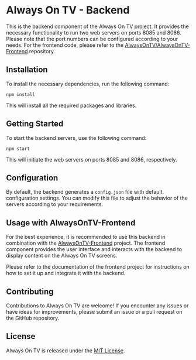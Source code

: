 # Always On TV - Backend

This is the backend component of the Always On TV project. It provides the necessary functionality to run two web servers on ports 8085 and 8086. Please note that the port numbers can be configured according to your needs. For the frontend code, please refer to the [AlwaysOnTV/AlwaysOnTV-Frontend](https://github.com/Themeathon/AlwaysOnTV-Frontend) repository.

## Installation

To install the necessary dependencies, run the following command:

```
npm install
```

This will install all the required packages and libraries.

## Getting Started

To start the backend servers, use the following command:

```
npm start
```

This will initiate the web servers on ports 8085 and 8086, respectively.

## Configuration

By default, the backend generates a `config.json` file with default configuration settings. You can modify this file to adjust the behavior of the servers according to your requirements.

## Usage with AlwaysOnTV-Frontend

For the best experience, it is recommended to use this backend in combination with the [AlwaysOnTV-Frontend](https://github.com/Themeathon/AlwaysOnTV-Frontend) project. The frontend component provides the user interface and interacts with the backend to display content on the Always On TV screens.

Please refer to the documentation of the frontend project for instructions on how to set it up and integrate it with the backend.

## Contributing

Contributions to Always On TV are welcome! If you encounter any issues or have ideas for improvements, please submit an issue or a pull request on the GitHub repository.

## License

Always On TV is released under the [MIT License](LICENSE).
